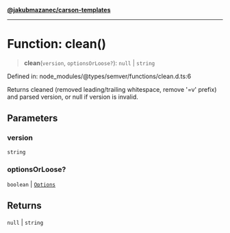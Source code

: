 [**@jakubmazanec/carson-templates**](../../../../README.md)

---

# Function: clean()

> **clean**(`version`, `optionsOrLoose?`): `null` \| `string`

Defined in: node_modules/@types/semver/functions/clean.d.ts:6

Returns cleaned (removed leading/trailing whitespace, remove '=v' prefix) and parsed version, or
null if version is invalid.

## Parameters

### version

`string`

### optionsOrLoose?

`boolean` | [`Options`](../interfaces/Options.md)

## Returns

`null` \| `string`
